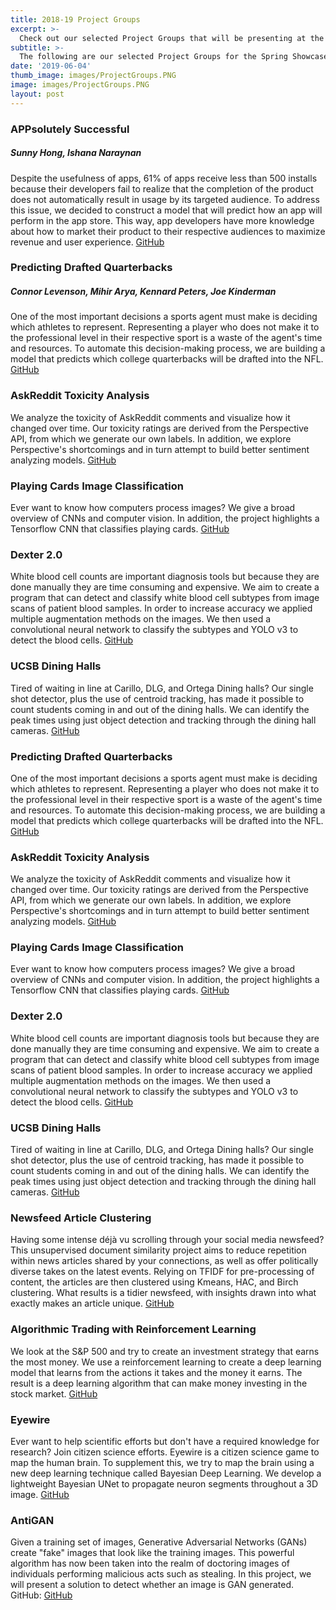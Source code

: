 ```yaml
---
title: 2018-19 Project Groups
excerpt: >-
  Check out our selected Project Groups that will be presenting at the Spring Showcase!
subtitle: >-
  The following are our selected Project Groups for the Spring Showcase! Learn what each of their projects are centered around!
date: '2019-06-04'
thumb_image: images/ProjectGroups.PNG
image: images/ProjectGroups.PNG
layout: post
---
```


### APPsolutely Successful
##### *Sunny Hong, Ishana Naraynan*
Despite the usefulness of apps, 61% of apps receive less than 500 installs because their developers fail to realize that the completion of the product does not automatically result in usage by its targeted audience. To address this issue, we decided to construct a model that will predict how an app will perform in the app store. This way, app developers have more knowledge about how to market their product to their respective audiences to maximize revenue and user experience.
[GitHub](https://github.com/sunny7x7/TrendingApp "APPsolutely Successful")

### Predicting Drafted Quarterbacks
##### *Connor Levenson, Mihir Arya, Kennard Peters, Joe Kinderman*
One of the most important decisions a sports agent must make is deciding which athletes to represent. Representing a player who does not make it to the professional level in their respective sport is a waste of the agent's time and resources. To automate this decision-making process, we are building a model that predicts which college quarterbacks will be drafted into the NFL.
[GitHub](https://github.com/amadorosebery/NFL-Draft-Model "Predicting Drafted Quarterbacks")

### AskReddit Toxicity Analysis
We analyze the toxicity of AskReddit comments and visualize how it changed over time. Our toxicity ratings are derived from the Perspective API, from which we generate our own labels. In addition, we explore Perspective's shortcomings and in turn attempt to build better sentiment analyzing models.
[GitHub](https://github.com/Mikaela-G/Reddit_Toxicounter "AskReddit Toxicity Analysis")

### Playing Cards Image Classification
Ever want to know how computers process images? We give a broad overview of CNNs and computer vision. In addition, the project highlights a Tensorflow CNN that classifies playing cards.
[GitHub](https://github.com/ezhong0/royal-flush "Playing Cards Image Classification")



### Dexter 2.0
White blood cell counts are important diagnosis tools but because they are done manually they are time consuming and expensive. We aim to create a program that can detect and classify white blood cell subtypes from image scans of patient blood samples. In order to increase accuracy we applied multiple augmentation methods on the images. We then used a convolutional neural network to classify the subtypes and YOLO v3 to detect the blood cells.
[GitHub](https://github.com/ludvigk/blood "Dexter 2.0")



### UCSB Dining Halls
Tired of waiting in line at Carillo, DLG, and Ortega Dining halls? Our single shot detector, plus the use of centroid tracking, has made it possible to count students coming in and out of the dining halls. We can identify the peak times using just object detection and tracking through the dining hall cameras.
[GitHub](https://github.com/dining-hall-warriors/dining-hall-ds "UCSB Dining Halls")

### Predicting Drafted Quarterbacks
One of the most important decisions a sports agent must make is deciding which athletes to represent. Representing a player who does not make it to the professional level in their respective sport is a waste of the agent's time and resources. To automate this decision-making process, we are building a model that predicts which college quarterbacks will be drafted into the NFL.
[GitHub](https://github.com/amadorosebery/NFL-Draft-Model "Predicting Drafted Quarterbacks")

### AskReddit Toxicity Analysis
We analyze the toxicity of AskReddit comments and visualize how it changed over time. Our toxicity ratings are derived from the Perspective API, from which we generate our own labels. In addition, we explore Perspective's shortcomings and in turn attempt to build better sentiment analyzing models.
[GitHub](https://github.com/Mikaela-G/Reddit_Toxicounter "AskReddit Toxicity Analysis")

### Playing Cards Image Classification
Ever want to know how computers process images? We give a broad overview of CNNs and computer vision. In addition, the project highlights a Tensorflow CNN that classifies playing cards.
[GitHub](https://github.com/ezhong0/royal-flush "Playing Cards Image Classification")

### Dexter 2.0
White blood cell counts are important diagnosis tools but because they are done manually they are time consuming and expensive. We aim to create a program that can detect and classify white blood cell subtypes from image scans of patient blood samples. In order to increase accuracy we applied multiple augmentation methods on the images. We then used a convolutional neural network to classify the subtypes and YOLO v3 to detect the blood cells.
[GitHub](https://github.com/ludvigk/blood "Dexter 2.0")

### UCSB Dining Halls
Tired of waiting in line at Carillo, DLG, and Ortega Dining halls? Our single shot detector, plus the use of centroid tracking, has made it possible to count students coming in and out of the dining halls. We can identify the peak times using just object detection and tracking through the dining hall cameras.
[GitHub](https://github.com/dining-hall-warriors/dining-hall-ds "UCSB Dining Halls")

### Newsfeed Article Clustering
Having some intense déjà vu scrolling through your social media newsfeed? This unsupervised document similarity project aims to reduce repetition within news articles shared by your connections, as well as offer politically diverse takes on the latest events. Relying on TFIDF for pre-processing of content, the articles are then clustered using Kmeans, HAC, and Birch clustering. What results is a tidier newsfeed, with insights drawn into what exactly makes an article unique.
[GitHub](https://github.com/parkervg/news-article-clustering "Newsfeed Article Clustering")

### Algorithmic Trading with Reinforcement Learning
We look at the S&P 500 and try to create an investment strategy that earns the most money. We use a reinforcement learning to create a deep learning model that learns from the actions it takes and the money it earns. The result is a deep learning algorithm that can make money investing in the stock market.
[GitHub](https://github.com/calvin-is-seksy/moneyMaker "Algorithmic Trading with Reinforcement Learning")

### Eyewire
Ever want to help scientific efforts but don't have a required knowledge for research? Join citizen science efforts. Eyewire is a citizen science game to map the human brain. To supplement this, we try to map the brain using a new deep learning technique called Bayesian Deep Learning. We develop a lightweight Bayesian UNet to propagate neuron segments throughout a 3D image.
[GitHub](https://github.com/BLimmie/eyewire_validator "Eyewire")

### AntiGAN
Given a training set of images, Generative Adversarial Networks (GANs) create "fake" images that look like the training images. This powerful algorithm has now been taken into the realm of doctoring images of individuals performing malicious acts such as stealing. In this project, we will present a solution to detect whether an image is GAN generated.
GitHub:
[GitHub](https://github.com/amilworks/GanDetection "AntiGAN")
